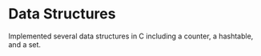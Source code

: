 # Data Structures

Implemented several data structures in C including a counter, a hashtable, and a set.
